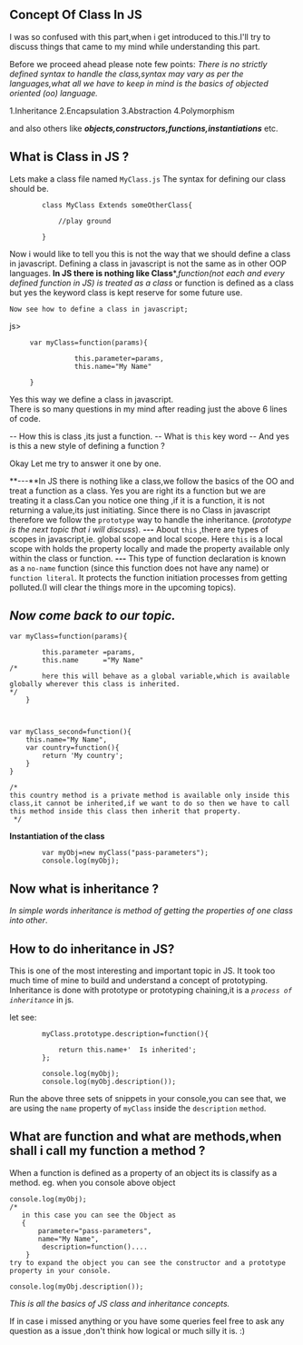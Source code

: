               

Concept Of Class In JS
----------------------

I was so confused with this part,when i get introduced to this.I'll try to discuss things that came to my mind while understanding this part.

Before we proceed ahead please note few points:
*There is no strictly defined syntax to handle the class,syntax may vary as per the languages,what all we have to keep in mind is the basics of objected oriented (oo) language.*

1.Inheritance
2.Encapsulation
3.Abstraction
4.Polymorphism

and also others like ***objects,constructors,functions,instantiations*** etc.
##  What is Class in JS ? 

Lets  make a class file named `MyClass.js`
       		The syntax for defining our class should be.

       		class MyClass Extends someOtherClass{
					
				//play ground

       		}


Now i would like to tell you this is not the way that we should define a class in javascript.
       	Defining a class in javascript is not the same as in other OOP languages.
       	**In JS there is nothing like Class***,*function(not each and every defined function in JS) is treated as a class* or function is defined as a class but yes the keyword class is kept reserve for some future use.   	
       	       	

    Now see how to define a class in javascript;
       	

js>

       	 var myClass=function(params){

       	 			this.parameter=params,	
       	 			this.name="My Name"

       	 }

Yes this way we define a class in javascript.  
    There is so many questions in my mind after reading just the above 6 lines of code.

 -- How this is class ,its just a function.
 --        What is `this` key word
 --        And yes is  this a new style of defining a function ?

Okay Let me try to answer it one by one.

 **---**In JS there is nothing like a class,we follow the basics of the OO and treat a function as a class.
        Yes you are right its a function but we are treating it a class.Can you notice one thing ,if it is a function, it is not returning a value,its just initiating. 
        Since there is no Class in javascript therefore we follow the `prototype` way to handle the inheritance.
        (*prototype is the next topic that i will discuss*).
                    **---** About `this` ,there are types of scopes in javascript,ie. global scope and local scope.
    		Here `this` is a local scope with holds the property locally and made the property available only within the class or function.
   **---** This type of function declaration is known as a `no-name` function (since this function does not have any name) or `function literal`. It protects the function initiation processes from getting polluted.(I will clear the things more in the upcoming topics).

*Now come back to our topic.*
---------------------------

	

    var myClass=function(params){
    
    		this.parameter =params,
    		this.name      ="My Name" 
    /*
    		here this will behave as a global variable,which is available globally wherever this class is inherited. 
    */	
    	}   

 

	var myClass_second=function(){
		this.name="My Name",
		var country=function(){    
			return 'My country';
		}
	} 
	
    /*    
    this country method is a private method is available only inside this class,it cannot be inherited,if we want to do so then we have to call this method inside this class then inherit that property.
     */
**Instantiation of the class**

   
   			var myObj=new myClass("pass-parameters");
   			console.log(myObj);


Now what is inheritance ?
-------------------------

   *In simple words  inheritance is method of getting the properties of one class into other*.

 

How to do inheritance in JS?
---------------------

This is one of the most interesting and important topic in JS.
It took too much time of mine to build and understand a concept of prototyping. 
   Inheritance is done with prototype or prototyping chaining,it is a *`process of inheritance`* in js.

   let see:

   			myClass.prototype.description=function(){

   				return this.name+'  Is inherited';
   			};

   			console.log(myObj);
   			console.log(myObj.description());

   Run the above three sets of snippets in your console,you can see that, we are using the `name` property of `myClass` inside the `description` `method`.
   


 

What are function and what are methods,when shall i call my function a method ?
------------------------------------------------------------------------

   When a function is defined as a property of an object its is classify as a method.
    eg. when you console above object 
			
	console.log(myObj);
	/*
	   in this case you can see the Object as 
	   {
	       parameter="pass-parameters", 
	       name="My Name",
	        description=function()....
	    }
    try to expand the object you can see the constructor and a prototype property in your console.
    
    console.log(myObj.description());


   
   
   *This is all the basics of JS class and inheritance concepts.*
   
   If in case i missed anything or you have some queries feel free to ask any question as a issue ,don't think how logical or much silly it is. :)			






